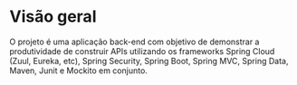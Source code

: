 <b><h1>Visão geral</h1></b>

O projeto é uma aplicação back-end com objetivo de demonstrar a produtividade de construir APIs utilizando os frameworks Spring Cloud (Zuul, Eureka, etc), Spring Security, Spring Boot,  Spring MVC, Spring Data, Maven, Junit e Mockito em conjunto.
